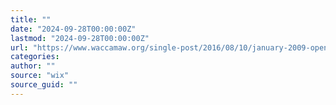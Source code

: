 ```yaml
---
title: ""
date: "2024-09-28T00:00:00Z"
lastmod: "2024-09-28T00:00:00Z"
url: "https://www.waccamaw.org/single-post/2016/08/10/january-2009-open-meeting-summary-01092009"
categories:
author: ""
source: "wix"
source_guid: ""
---
```




